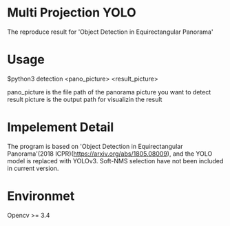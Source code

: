 # Multi Projection YOLO
The reproduce result for 'Object Detection in Equirectangular Panorama'

# Usage
$python3 detection <pano_picture> <result_picture>

pano_picture is the file path of the panorama picture you want to detect
result picture is the output path for visualizin the result

# Impelement Detail
The program is based on 'Object Detection in Equirectangular Panorama'(2018 ICPR)(https://arxiv.org/abs/1805.08009), and the YOLO model is replaced with YOLOv3. Soft-NMS selection have not been included in current version.

# Environmet
Opencv >= 3.4
